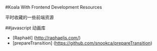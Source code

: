 #Koala With Frontend Development Resources 


平时收藏的一些前端资源


##javascript 动画库

* [Raphaël] (http://raphaeljs.com/)
* [prepareTransition] (https://github.com/snookca/prepareTransition)
